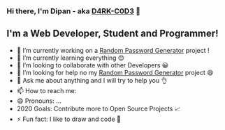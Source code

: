 ### Hi there, I'm **Dipan** - aka [D4RK-C0D3][website] 👏 

## I'm a Web Developer, Student and Programmer!
- 🔭 I’m currently working on a [Random Password Generator][RandomPasswordGenerator] project !
- 🌱 I’m currently learning everything 😊
- 👯 I’m looking to collaborate with other Developers 😀
- 🤔 I’m looking for help no my [Random Password Generator][RandomPasswordGenerator] project 😄
- 💬 Ask me about anything and I will try to help you 👌
- 📫 How to reach me: 
- 😄 Pronouns: ...
-  2020 Goals: Contribute more to Open Source Projects 📈
- ⚡ Fun fact: I like to draw and code 🎨



[website]: https://dipannama.github.io/DipanNama/
[RandomPasswordGenerator]: https://github.com/DipanNama/RandomPasswordGenerator
